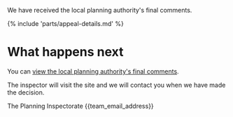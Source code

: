 We have received the local planning authority's final comments.

{% include 'parts/appeal-details.md' %}

# What happens next

You can [view the local planning authority's final comments]({{front_office_url}}/appeals/{{appeal_reference_number}}).

The inspector will visit the site and we will contact you when we have made the decision.

The Planning Inspectorate
{{team_email_address}}
